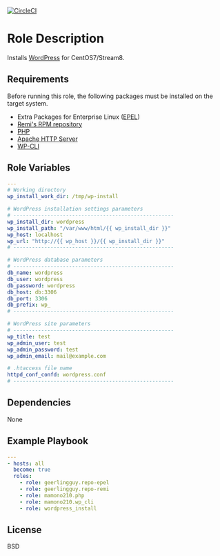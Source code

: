 [![CircleCI](https://circleci.com/gh/ansible-roles-mamono210/wordpress_install/tree/main.svg?style=svg)](https://circleci.com/gh/ansible-roles-mamono210/wordpress_install/tree/main)

Role Description
=========

Installs [WordPress](https://wordpress.org) for CentOS7/Stream8.

Requirements
------------

Before running this role, the following packages must be installed on the target system.

* Extra Packages for Enterprise Linux ([EPEL](https://docs.fedoraproject.org/en-US/epel/))
* [Remi's RPM repository](https://rpms.remirepo.net)
* [PHP](https://www.php.net)
* [Apache HTTP Server](https://httpd.apache.org)
* [WP-CLI](https://wp-cli.org)


Role Variables
--------------

```YAML
---
# Working directory
wp_install_work_dir: /tmp/wp-install

# WordPress installation settings parameters
# ----------------------------------------------------
wp_install_dir: wordpress
wp_install_path: "/var/www/html/{{ wp_install_dir }}"
wp_host: localhost
wp_url: "http://{{ wp_host }}/{{ wp_install_dir }}"
# ----------------------------------------------------

# WordPress database parameters
# ----------------------------------------------------
db_name: wordpress
db_user: wordpress
db_password: wordpress
db_host: db:3306
db_port: 3306
db_prefix: wp_
# ----------------------------------------------------

# WordPress site parameters
# ----------------------------------------------------
wp_title: test
wp_admin_user: test
wp_admin_password: test
wp_admin_email: mail@example.com

# .htaccess file name
httpd_conf_confd: wordpress.conf
# ----------------------------------------------------
```

Dependencies
------------

None

Example Playbook
----------------

```YAML
---
- hosts: all
  become: true
  roles:
    - role: geerlingguy.repo-epel
    - role: geerlingguy.repo-remi
    - role: mamono210.php
    - role: mamono210.wp_cli
    - role: wordpress_install
```

License
-------

BSD
